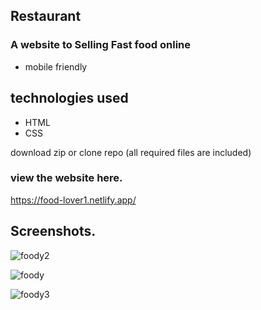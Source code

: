 <h2>Restaurant</h2>

<h3>A website to Selling Fast food online</h3>

* mobile friendly

## technologies used

* HTML
* CSS
  
download zip or clone repo (all required files are included)

### view the website here.

https://food-lover1.netlify.app/


## Screenshots.

![foody2](https://user-images.githubusercontent.com/71552773/205292467-c0c82227-eb98-4f2c-ad01-6ac64232dac4.PNG)

![foody](https://user-images.githubusercontent.com/71552773/205292439-432dc63d-d6a9-4f1b-aacb-b72d10f80151.PNG)

![foody3](https://user-images.githubusercontent.com/71552773/205292490-dfcc1bd5-09c5-4eb7-9ae3-95a88bfd2779.PNG)
